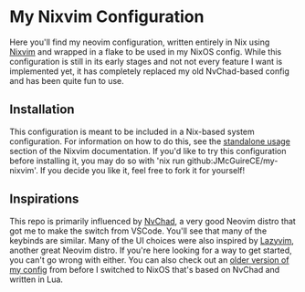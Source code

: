 # My Nixvim Configuration
Here you'll find my neovim configuration, written entirely in Nix using
[Nixvim](https://github.com/nix-community/nixvim) and wrapped in a flake to be
used in my NixOS config. While this configuration is still in its early
stages and not not every feature I want is implemented yet, it has completely
replaced my old NvChad-based config and has been quite fun to use.


## Installation
This configuration is meant to be included in a Nix-based system configuration.
For information on how to do this, see the [standalone
usage](https://nix-community.github.io/nixvim/platforms/standalone.html) section
of the Nixvim documentation. If you'd like to try this configuration before
installing it, you may do so with 'nix run github:JMcGuireCE/my-nixvim'. If you
decide you like it, feel free to fork it for yourself!


## Inspirations
This repo is primarily influenced by [NvChad](https://nvchad.com), a very good
Neovim distro that got me to make the switch from VSCode. You'll see that many
of the keybinds are similar. Many of the UI choices were also inspired by
[Lazyvim](http://lazyvim.org), another great Neovim distro. If you're here
looking for a way to get started, you can't go wrong with either. You can also
check out an [older version of my
config](https://github.com/JMcGuireCE/nvim-dots) from before I switched to NixOS
that's based on NvChad and written in Lua.

